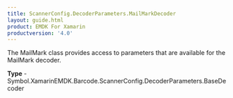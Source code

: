 ```yaml
---
title: ScannerConfig.DecoderParameters.MailMarkDecoder
layout: guide.html 
product: EMDK For Xamarin 
productversion: '4.0' 
---
```

The MailMark class provides access to parameters that are available for the MailMark decoder.

**Type** - Symbol.XamarinEMDK.Barcode.ScannerConfig.DecoderParameters.BaseDecoder



